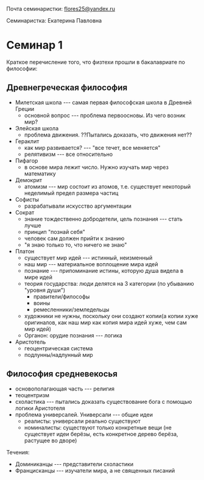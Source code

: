 Почта семинаристки: flores25@yandex.ru

Семинаристка: Екатерина Павловна

# Семинар 1

Краткое перечисление того, что физтехи прошли в бакалавриате по философии:

## Древнегреческая философия 

* Милетская школа --- самая первая философская школа в Древней Греции
	- основной вопрос --- проблема первоосновы. Из чего возник мир?
* Элейская школа
	- проблема движения. ??Пытались доказать, что движения нет??
* Гераклит
	- как мир развивается? --- "все течет, все меняется"
	- релятивизм --- все относительно
* Пифагор
	- в основе мира лежит число. Нужно изучать мир через математику
* Демокрит
	- атомизм --- мир состоит из атомов, т.е. существует некоторый неделимый предел размера частиц
* Софисты
	- разрабатывали искусство аргументации
* Сократ
	- знание тождественно добродетели, цель познания --- стать лучше
	- принцип "познай себя"
	- человек сам должен прийти к знанию
	- "я знаю только то, что ничего не знаю"
* Платон
	- существует мир идей --- истинный, неизменный
	- наш мир --- материальное воплощение мира идей
	- познание --- припоминание истины, которую душа видела в мире идей
	- теория государства: люди делятся на 3 категории (по убыванию "уровня души")
		- правители/философы
		- воины
		- ремесленники/земледельцы
	- художники не нужны, поскольку они создают копии(а копии хуже оригиналов, как наш мир как копия мира идей хуже, чем сам мир идей)
	- Органон: орудие познания --- логика 
* Аристотель
	- геоцентрическая система
	- подлунны/надлунный мир

## Философия средневекосья

* основополагающая часть --- религия
* теоцентризм
* схоластика --- пытались доказать существование бога с помощью логики Аристотеля
* проблема универсалей. Универсали --- общие идеи
	- реалисты: универсали реально существуют
	- номиналисты: существуют только конкретные вещи (не существует идеи берёзы, есть конкретное дерево берёза, растущее во дворе)

Течения:

- Доминиканцы --- представители схоластики
- Францисканцы --- изучатели мира, а не священных писаний
